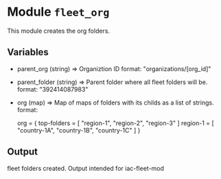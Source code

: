 # Module `fleet_org` 

This module creates the org folders.

## Variables

- parent_org (string) => Organiztion ID
  format: "organizations/[org_id]"

- parent_folder (string) => Parent folder where all fleet folders will be.
  format: "392414087983"

- org (map) => Map of maps of folders with its childs as a list of strings.
  format:

  org = {
    top-folders = [
      "region-1",
      "region-2",
      "region-3"
    ]
    region-1 = [
      "country-1A",
      "country-1B",
      "country-1C"
    ]
  }

## Output

fleet folders created. Output intended for iac-fleet-mod